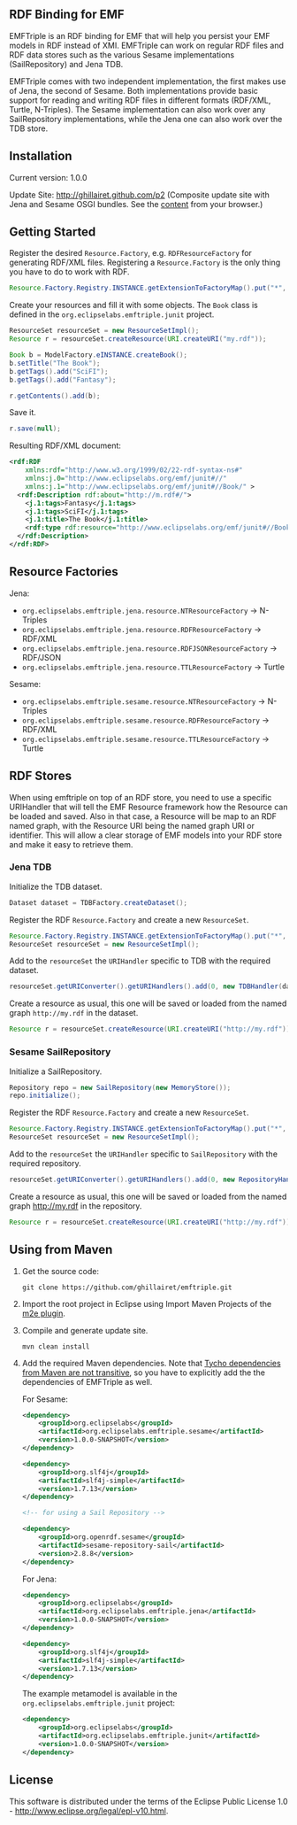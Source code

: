 RDF Binding for EMF
---

EMFTriple is an RDF binding for EMF that will help you persist your EMF models in RDF instead of XMI. EMFTriple can work on
regular RDF files and RDF data stores such as the various Sesame implementations (SailRepository) and Jena TDB.

EMFTriple comes with two independent implementation, the first makes use of Jena, the second of Sesame. Both
implementations provide basic support for reading and writing RDF files in different formats (RDF/XML, Turtle, N-Triples).
The Sesame implementation can also work over any SailRepository implementations, while the Jena one
can also work over the TDB store.

## Installation

Current version: 1.0.0

Update Site: <http://ghillairet.github.com/p2> (Composite update site with Jena and Sesame OSGI bundles. See the [content](http://ghillairet.github.io/p2/compositeContent.xml) from your browser.)

## Getting Started

Register the desired `Resource.Factory`, e.g. `RDFResourceFactory` for generating RDF/XML files. Registering a `Resource.Factory` is the only thing you have to do to work with RDF.

```java
Resource.Factory.Registry.INSTANCE.getExtensionToFactoryMap().put("*", new RDFResourceFactory());
```

Create your resources and fill it with some objects. The `Book` class is defined in the `org.eclipselabs.emftriple.junit` project.

```java
ResourceSet resourceSet = new ResourceSetImpl();
Resource r = resourceSet.createResource(URI.createURI("my.rdf"));

Book b = ModelFactory.eINSTANCE.createBook();
b.setTitle("The Book");
b.getTags().add("SciFI");
b.getTags().add("Fantasy");

r.getContents().add(b);
```

Save it.

```java
r.save(null);
```

Resulting RDF/XML document:

```xml
<rdf:RDF
    xmlns:rdf="http://www.w3.org/1999/02/22-rdf-syntax-ns#"
    xmlns:j.0="http://www.eclipselabs.org/emf/junit#//"
    xmlns:j.1="http://www.eclipselabs.org/emf/junit#//Book/" >
  <rdf:Description rdf:about="http://m.rdf#/">
    <j.1:tags>Fantasy</j.1:tags>
    <j.1:tags>SciFI</j.1:tags>
    <j.1:title>The Book</j.1:title>
    <rdf:type rdf:resource="http://www.eclipselabs.org/emf/junit#//Book"/>
  </rdf:Description>
</rdf:RDF>
```

## Resource Factories

Jena:

* `org.eclipselabs.emftriple.jena.resource.NTResourceFactory`      -> N-Triples
* `org.eclipselabs.emftriple.jena.resource.RDFResourceFactory`     -> RDF/XML
* `org.eclipselabs.emftriple.jena.resource.RDFJSONResourceFactory` -> RDF/JSON
* `org.eclipselabs.emftriple.jena.resource.TTLResourceFactory`     -> Turtle

Sesame:

* `org.eclipselabs.emftriple.sesame.resource.NTResourceFactory`     -> N-Triples
* `org.eclipselabs.emftriple.sesame.resource.RDFResourceFactory`    -> RDF/XML
* `org.eclipselabs.emftriple.sesame.resource.TTLResourceFactory`    -> Turtle

## RDF Stores

When using emftriple on top of an RDF store, you need to use a specific URIHandler that will
tell the EMF Resource framework how the Resource can be loaded and saved.
Also in that case, a Resource will be map to an RDF named graph, with the Resource URI being the named
graph URI or identifier. This will allow a clear storage of EMF models into your RDF store and make it easy
to retrieve them.

### Jena TDB

Initialize the TDB dataset.

```java
Dataset dataset = TDBFactory.createDataset();
```

Register the RDF `Resource.Factory` and create a new `ResourceSet`.

```java
Resource.Factory.Registry.INSTANCE.getExtensionToFactoryMap().put("*", new RDFResourceFactory());
ResourceSet resourceSet = new ResourceSetImpl();
```
Add to the `resourceSet` the `URIHandler` specific to TDB with the required dataset.

```java
resourceSet.getURIConverter().getURIHandlers().add(0, new TDBHandler(dataset));
```

Create a resource as usual, this one will be saved or loaded from the named graph `http://my.rdf` in
the dataset.

```java
Resource r = resourceSet.createResource(URI.createURI("http://my.rdf"));
```

### Sesame SailRepository

Initialize a SailRepository.

```java
Repository repo = new SailRepository(new MemoryStore());
repo.initialize();
```

Register the RDF `Resource.Factory` and create a new `ResourceSet`.

```java
Resource.Factory.Registry.INSTANCE.getExtensionToFactoryMap().put("*", new RDFResourceFactory());
ResourceSet resourceSet = new ResourceSetImpl();
```

Add to the `resourceSet` the `URIHandler` specific to `SailRepository` with the required repository.

```java
resourceSet.getURIConverter().getURIHandlers().add(0, new RepositoryHandler(repo));
```

Create a resource as usual, this one will be saved or loaded from the named graph http://my.rdf in
the repository.

```java
Resource r = resourceSet.createResource(URI.createURI("http://my.rdf"));
```

## Using from Maven

1. Get the source code:

    ```
    git clone https://github.com/ghillairet/emftriple.git
    ```

2. Import the root project in Eclipse using Import Maven Projects of the [m2e plugin](http://www.eclipse.org/m2e/).

3. Compile and generate update site.

    ```
    mvn clean install
    ```

4. Add the required Maven dependencies. Note that [Tycho dependencies from Maven are not transitive](http://wiki.eclipse.org/Tycho/How_Tos/Dependency_on_pom-first_artifacts#Pom-first_dependencies_of_manifest-first_projects_are_not_fully_transitive), so you have to explicitly add the the dependencies of EMFTriple as well.

    For Sesame:

    ```xml
    <dependency>
        <groupId>org.eclipselabs</groupId>
        <artifactId>org.eclipselabs.emftriple.sesame</artifactId>
        <version>1.0.0-SNAPSHOT</version>
    </dependency>
    
    <dependency>
        <groupId>org.slf4j</groupId>
        <artifactId>slf4j-simple</artifactId>
        <version>1.7.13</version>
    </dependency>

    <!-- for using a Sail Repository -->

    <dependency>
        <groupId>org.openrdf.sesame</groupId>
        <artifactId>sesame-repository-sail</artifactId>
        <version>2.8.8</version>
    </dependency>
    ```

    For Jena:
    
    ```xml
    <dependency>
        <groupId>org.eclipselabs</groupId>
        <artifactId>org.eclipselabs.emftriple.jena</artifactId>
        <version>1.0.0-SNAPSHOT</version>
    </dependency>
    
    <dependency>
        <groupId>org.slf4j</groupId>
        <artifactId>slf4j-simple</artifactId>
        <version>1.7.13</version>
    </dependency>
    ```
    
    The example metamodel is available in the `org.eclipselabs.emftriple.junit` project:
    
    ```xml
    <dependency>
        <groupId>org.eclipselabs</groupId>
        <artifactId>org.eclipselabs.emftriple.junit</artifactId>
        <version>1.0.0-SNAPSHOT</version>
    </dependency>
    ```
    
## License
This software is distributed under the terms of the Eclipse Public License 1.0 - http://www.eclipse.org/legal/epl-v10.html.
